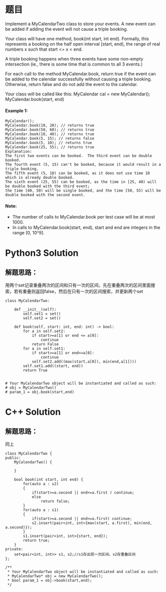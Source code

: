 # 题目

Implement a MyCalendarTwo class to store your events. A new event can be added if adding the event will not cause a triple booking.

Your class will have one method, book(int start, int end). Formally, this represents a booking on the half open interval [start, end), the range of real numbers x such that start <= x < end.

A triple booking happens when three events have some non-empty intersection (ie., there is some time that is common to all 3 events.)

For each call to the method MyCalendar.book, return true if the event can be added to the calendar successfully without causing a triple booking. Otherwise, return false and do not add the event to the calendar.

Your class will be called like this: MyCalendar cal = new MyCalendar(); MyCalendar.book(start, end)


#### Example 1:
```
MyCalendar();
MyCalendar.book(10, 20); // returns true
MyCalendar.book(50, 60); // returns true
MyCalendar.book(10, 40); // returns true
MyCalendar.book(5, 15); // returns false
MyCalendar.book(5, 10); // returns true
MyCalendar.book(25, 55); // returns true
Explanation:
The first two events can be booked.  The third event can be double booked.
The fourth event (5, 15) can't be booked, because it would result in a triple booking.
The fifth event (5, 10) can be booked, as it does not use time 10 which is already double booked.
The sixth event (25, 55) can be booked, as the time in [25, 40) will be double booked with the third event;
the time [40, 50) will be single booked, and the time [50, 55) will be double booked with the second event.
```

#### Note:

* The number of calls to MyCalendar.book per test case will be at most 1000.
* In calls to MyCalendar.book(start, end), start and end are integers in the range [0, 10^9].

# Python3 Solution
## 解题思路：
用两个set记录重叠两次的区间和只有一次的区间，先在重叠两次的区间里面搜索，若有重叠则返回false，然后在只有一次的区间搜索，并更新两个set
```
class MyCalendarTwo:

    def __init__(self):
        self.set1 = set()
        self.set2 = set()

    def book(self, start: int, end: int) -> bool:
        for a in self.set2:
            if start>=a[1] or end <= a[0]:
                continue
            return False
        for a in self.set1:
            if start>=a[1] or end<=a[0]:
                continue
            self.set2.add((max(start,a[0]), min(end,a[1])))
        self.set1.add((start, end))
        return True


# Your MyCalendarTwo object will be instantiated and called as such:
# obj = MyCalendarTwo()
# param_1 = obj.book(start,end)
```

# C++ Solution
## 解题思路：
同上

```
class MyCalendarTwo {
public:
    MyCalendarTwo() {

    }

    bool book(int start, int end) {
        for(auto a : s2)
        {
            if(start>=a.second || end<=a.first ) continue;
            else
                return false;
        }
        for(auto a : s1)
        {
            if(start>=a.second || end<=a.first) continue;
            s2.insert(pair<int, int>{max(start, a.first), min(end, a.second)});
        }
        s1.insert(pair<int, int>{start, end});
        return true;
    }
private:
    set<pair<int, int>> s1, s2;//s1存出现一次区间，s2存重叠区间
};

/**
 * Your MyCalendarTwo object will be instantiated and called as such:
 * MyCalendarTwo* obj = new MyCalendarTwo();
 * bool param_1 = obj->book(start,end);
 */
```
